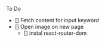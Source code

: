 

To Do
 - [] Fetch content for input keyword
 - [] Open image on new page
    - [] instal react-router-dom